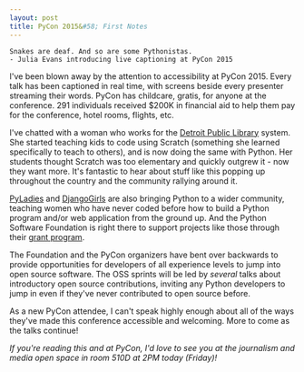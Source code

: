 ```yaml
---
layout: post
title: PyCon 2015&#58; First Notes 
---
```


	Snakes are deaf. And so are some Pythonistas.
	- Julia Evans introducing live captioning at PyCon 2015

I've been blown away by the attention to accessibility at PyCon 2015. Every talk has been captioned in real time, with screens beside every presenter streaming their words. PyCon has childcare, gratis, for anyone at the conference. 291 individuals received $200K in financial aid to help them pay for the conference, hotel rooms, flights, etc. 

I've chatted with a woman who works for the [Detroit Public Library](http://www.detroit.lib.mi.us/specialservice/computer-skills-instruction-classes-0) system. She started teaching kids to code using Scratch (something she learned specifically to teach to others), and is now doing the same with Python. Her students thought Scratch was too elementary and quickly outgrew it - now they want more. It's fantastic to hear about stuff like this popping up throughout the country and the community rallying around it.

[PyLadies](http://www.pyladies.com) and [DjangoGirls](http://djangogirls.org) are also bringing Python to a wider community, teaching women who have never coded before how to build a Python program and/or web application from the ground up. And the Python Software Foundation is right there to support projects like those through their [grant program](https://www.python.org/psf/grants/).

The Foundation and the PyCon organizers have bent over backwards to provide opportunities for developers of all experience levels to jump into open source software. The OSS sprints will be led by _several_ talks about introductory open source contributions, inviting any Python developers to jump in even if they've never contributed to open source before. 

As a new PyCon attendee, I can't speak highly enough about all of the ways they've made this conference accessible and welcoming. More to come as the talks continue!

_If you're reading this and at PyCon, I'd love to see you at the journalism and media open space in room 510D at 2PM today (Friday)!_
